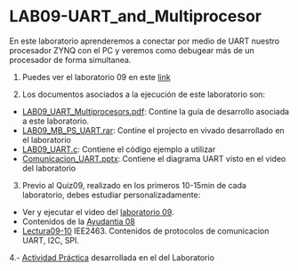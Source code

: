 # LAB09-UART_and_Multiprocesor
En este laboratorio aprenderemos a conectar por medio de UART nuestro procesador ZYNQ con el PC y veremos como debugear más de un procesador de forma simultanea.



1. Puedes ver el laboratorio 09 en este [link](https://youtu.be/2tJQ9iTTWtY)

2. Los documentos asociados a la ejecución de este laboratorio son:

* [LAB09_UART_Multiprocesors.pdf](https://github.com/IEE2463-SEP/LAB09-UART_and_Multiprocesor/blob/main/LAB09_UART_Multiprocessors.pdf): Contine la guía de desarrollo asociada a este laboratorio.
* [LAB09_MB_PS_UART.rar](https://github.com/IEE2463-SEP/LAB09-UART_and_Multiprocesor/blob/main/LAB09_MB_PS_UART.rar): Contine el projecto en vivado desarrollado en el laboratorio
* [LAB09_UART.c](https://github.com/IEE2463-SEP/LAB09-UART_and_Multiprocesor/blob/main/LAB09_UART.c):  Contiene el código ejemplo a utilizar
* [Comunicacion_UART.pptx](https://github.com/IEE2463-SEP/LAB09-UART_and_Multiprocesor/blob/main/Comunicacion_UART.pptx): Contiene el diagrama UART visto en el video del laboratorio
 
3. Previo al Quiz09, realizado en los primeros 10-15min de cada laboratorio, debes estudiar personalizadamente:

* Ver y ejecutar el video del [laboratorio 09](https://youtu.be/2tJQ9iTTWtY).
* Contenidos de la [Ayudantia 08](https://youtu.be/HEcVxrbAIDQ)
* [Lectura09-10](https://github.com/IEE2463-SEP/Lecturas) IEE2463. Contenidos de protocolos de comunicacion UART, I2C, SPI.
  
4.- [Actividad Práctica](https://github.com/IEE2463-SEP/LAB09-UART_and_Multiprocesor/blob/main/LAB09_UART.pptx) desarrollada en el del Laboratorio 



